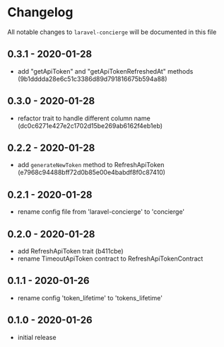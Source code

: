# Changelog

All notable changes to `laravel-concierge` will be documented in this file

## 0.3.1 - 2020-01-28

- add "getApiToken" and "getApiTokenRefreshedAt" methods (9b1dddda28e6c51c3386d89d791816675b594a88)

## 0.3.0 - 2020-01-28

- refactor trait to handle different column name (dc0c6271e427e2c1702d15be269ab6162f4eb1eb)

## 0.2.2 - 2020-01-28

- add `generateNewToken` method to RefreshApiToken (e7968c94488bff72d0b85e00e4babdf8f0c87410)

## 0.2.1 - 2020-01-28

- rename config file from 'laravel-concierge' to 'concierge'

## 0.2.0 - 2020-01-28

- add RefreshApiToken trait (b411cbe)
- rename TimeoutApiToken contract to RefreshApiTokenContract

## 0.1.1 - 2020-01-26

- rename config 'token_lifetime' to 'tokens_lifetime'

## 0.1.0 - 2020-01-26

- initial release
